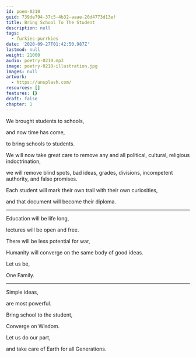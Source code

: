```yaml
---
id: poem-0210
guid: 739de794-37c5-4b32-aaae-20d4773d13ef
title: Bring School To The Student
description: null
tags:
  - furkies-purrkies
date: '2020-09-27T01:42:50.987Z'
lastmod: null
weight: 21000
audio: poetry-0210.mp3
image: poetry-0210-illustration.jpg
images: null
artwork:
  - https://unsplash.com/
resources: []
features: {}
draft: false
chapter: 1
---
```


We brought students to schools,

and now time has come,

to bring schools to students.

We will now take great care to remove any and all political, cultural, religious indoctrination,

we will remove blind spots, bad ideas, grades, divisions, incompetent authority, and false promises.

Each student will mark their own trail with their own curiosities,

and that document will become their diploma.

---

Education will be life long,

lectures will be open and free.

There will be less potential for war,

Humanity will converge on the same body of good ideas.

Let us be,

One Family.

---

Simple ideas,

are most powerful.

Bring school to the student,

Converge on Wisdom.

Let us do our part,

and take care of Earth for all Generations.
